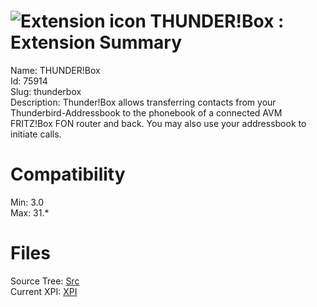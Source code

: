 # ![Extension icon](https://addons.thunderbird.net/user-media/addon_icons/75/75914-64.png?modified=1294995629) THUNDER!Box : Extension Summary

Name: THUNDER!Box  
Id: 75914  
Slug: thunderbox  
Description: Thunder!Box allows transferring contacts from your Thunderbird-Addressbook to the phonebook of a connected AVM FRITZ!Box FON router and back. You may also use your addressbook to initiate calls.
  

# Compatibility
Min: 3.0  
Max: 31.*  

# Files

Source Tree: [Src](C:/Dev/Thunderbird/ThunderKdB/xall/xOther/75914-thunderbox/src)  
Current XPI: [XPI](C:/Dev/Thunderbird/ThunderKdB/xall/xOther/75914-thunderbox/xpi)  



